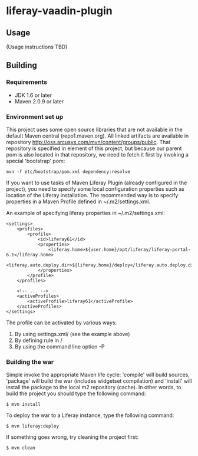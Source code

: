 liferay-vaadin-plugin
=====================

Usage
-----
(Usage instructions TBD)

Building
--------

### Requirements

* JDK 1.6 or later
* Maven 2.0.9 or later

### Environment set up

This project uses some open source libraries that are not available in the
 default Maven central (repo1.maven.org). All linked artifacts are available in
 repository http://oss.arcusys.com/mvn/content/groups/public. That repository
 is specified in <repositories> element of this project, but because our parent
 pom is also located in that repository, we need to fetch it first by
 invoking a special 'bootstrap' pom:
 
	mvn -f etc/bootstrap/pom.xml dependency:resolve
	
If you want to use tasks of Maven Liferay Plugin (already configured in the
 project), you need to specify some local configuration properties such
 as location of the Liferay installation. The recommended way is to specify
 properties in a Maven Profile defined in ~/.m2/settings.xml.

An example of specifying liferay properties in ~/.m2/settings.xml:

	<settings>
		<profiles>
			<profile>
				<id>liferay61</id>
				<properties>
					<liferay.home>${user.home}/opt/liferay/liferay-portal-6.1</liferay.home>
					<liferay.auto.deploy.dir>${liferay.home}/deploy</liferay.auto.deploy.dir>
				</properties>
			</profile>
		</profiles>
		
		<!-- ... -->
		<activeProfiles>
			<activeProfile>liferay61</activeProfile>
		</activeProfiles>
	</settings>
	
The profile can be activated by various ways:
1. By using settings.xml/<activeProfiles> (see the example above)
2. By defining rule in <profile>/<activation>
3. By using the command line option -P

### Building the war

Simple invoke the appropriate Maven life cycle: 'compile' will build sources,
 'package' will build the war (includes widgetset compilation) and 'install'
 will install the package to the local m2 repository (cache). In other words,
 to build the project you should type the following command:

	$ mvn install

To deploy the war to a Liferay instance, type the following command: 

	$ mvn liferay:deploy

If something goes wrong, try cleaning the project first:

	$ mvn clean
	

